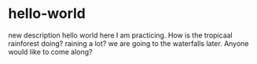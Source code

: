 # hello-world
new description
hello world here I am practicing. How is the tropicaal rainforest doing? raining a lot? we are going to the waterfalls later. Anyone would like to come along?
